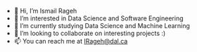 - 👋 Hi, I’m Ismail Rageh
- 👀 I’m interested in Data Science and Software Engineering
- 🌱 I’m currently studying Data Science and Machine Learning
- 💞️ I’m looking to collaborate on interesting projects :)
- 📫 You can reach me at IRageh@dal.ca

<!---
rageh-ai/rageh-ai is a ✨ special ✨ repository because its `README.md` (this file) appears on your GitHub profile.
You can click the Preview link to take a look at your changes.
--->
